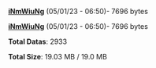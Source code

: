 [**iNmWiuNg**](/data/iNmWiuNg.txt) (05/01/23 - 06:50)- 7696 bytes

[**iNmWiuNg**](/data/iNmWiuNg.txt) (05/01/23 - 06:50)- 7696 bytes

**Total Datas**: 2933

**Total Size**: 19.03 MB / 19.0 MB
